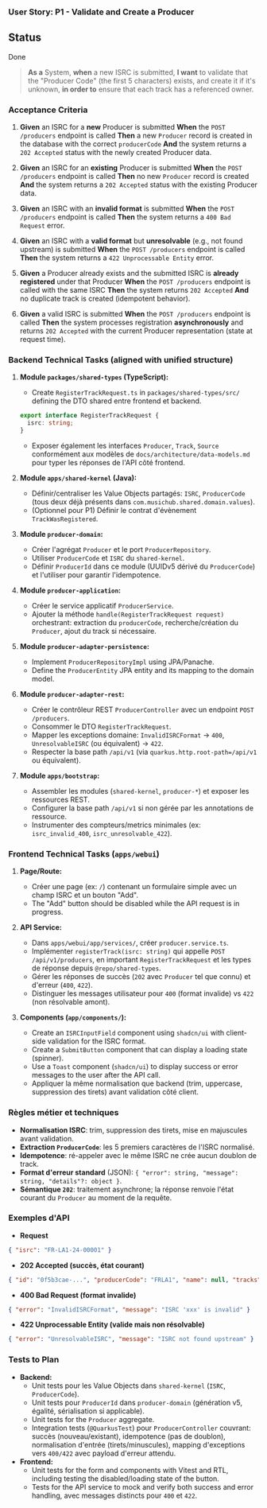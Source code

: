 
### User Story: P1 - Validate and Create a Producer

## Status
Done

> **As a** System, **when** a new ISRC is submitted, **I want** to validate that the "Producer Code" (the first 5 characters) exists, and create it if it's unknown, **in order to** ensure that each track has a referenced owner.

### Acceptance Criteria

1.  **Given** an ISRC for a **new** Producer is submitted
    **When** the `POST /producers` endpoint is called
    **Then** a new `Producer` record is created in the database with the correct `producerCode`
    **And** the system returns a `202 Accepted` status with the newly created Producer data.

2.  **Given** an ISRC for an **existing** Producer is submitted
    **When** the `POST /producers` endpoint is called
    **Then** no new `Producer` record is created
    **And** the system returns a `202 Accepted` status with the existing Producer data.

3.  **Given** an ISRC with an **invalid format** is submitted
    **When** the `POST /producers` endpoint is called
    **Then** the system returns a `400 Bad Request` error.

4.  **Given** an ISRC with a **valid format** but **unresolvable** (e.g., not found upstream) is submitted
    **When** the `POST /producers` endpoint is called
    **Then** the system returns a `422 Unprocessable Entity` error.

5.  **Given** a Producer already exists and the submitted ISRC is **already registered** under that Producer
    **When** the `POST /producers` endpoint is called with the same ISRC
    **Then** the system returns `202 Accepted`
    **And** no duplicate track is created (idempotent behavior).

6.  **Given** a valid ISRC is submitted
    **When** the `POST /producers` endpoint is called
    **Then** the system processes registration **asynchronously** and returns `202 Accepted` with the current Producer representation (state at request time).

### Backend Technical Tasks (aligned with unified structure)

1.  **Module `packages/shared-types` (TypeScript):**
    *   Create `RegisterTrackRequest.ts` in `packages/shared-types/src/` defining the DTO shared entre frontend et backend.
      ```typescript
      export interface RegisterTrackRequest {
        isrc: string;
      }
      ```
    *   Exposer également les interfaces `Producer`, `Track`, `Source` conformément aux modèles de `docs/architecture/data-models.md` pour typer les réponses de l'API côté frontend.

2.  **Module `apps/shared-kernel` (Java):**
    *   Définir/centraliser les Value Objects partagés: `ISRC`, `ProducerCode` (tous deux déjà présents dans `com.musichub.shared.domain.values`).
    *   (Optionnel pour P1) Définir le contrat d'évènement `TrackWasRegistered`.

3.  **Module `producer-domain`:**
    *   Créer l'agrégat `Producer` et le port `ProducerRepository`.
    *   Utiliser `ProducerCode` et `ISRC` du `shared-kernel`.
    *   Définir `ProducerId` dans ce module (UUIDv5 dérivé du `ProducerCode`) et l'utiliser pour garantir l'idempotence.

4.  **Module `producer-application`:**
    *   Créer le service applicatif `ProducerService`.
    *   Ajouter la méthode `handle(RegisterTrackRequest request)` orchestrant: extraction du `producerCode`, recherche/création du `Producer`, ajout du track si nécessaire.

5.  **Module `producer-adapter-persistence`:**
    *   Implement `ProducerRepositoryImpl` using JPA/Panache.
    *   Define the `ProducerEntity` JPA entity and its mapping to the domain model.

6.  **Module `producer-adapter-rest`:**
    *   Créer le contrôleur REST `ProducerController` avec un endpoint `POST /producers`.
    *   Consommer le DTO `RegisterTrackRequest`.
    *   Mapper les exceptions domaine: `InvalidISRCFormat` → `400`, `UnresolvableISRC` (ou équivalent) → `422`.
    *   Respecter la base path `/api/v1` (via `quarkus.http.root-path=/api/v1` ou équivalent).

7.  **Module `apps/bootstrap`:**
    *   Assembler les modules (`shared-kernel`, `producer-*`) et exposer les ressources REST.
    *   Configurer la base path `/api/v1` si non gérée par les annotations de ressource.
    *   Instrumenter des compteurs/metrics minimales (ex: `isrc_invalid_400`, `isrc_unresolvable_422`).

### Frontend Technical Tasks (`apps/webui`)

1.  **Page/Route:**
    *   Créer une page (ex: `/`) contenant un formulaire simple avec un champ ISRC et un bouton "Add".
    *   The "Add" button should be disabled while the API request is in progress.

2.  **API Service:**
    *   Dans `apps/webui/app/services/`, créer `producer.service.ts`.
    *   Implémenter `registerTrack(isrc: string)` qui appelle `POST /api/v1/producers`, en important `RegisterTrackRequest` et les types de réponse depuis `@repo/shared-types`.
    *   Gérer les réponses de succès (`202` avec `Producer` tel que connu) et d'erreur (`400`, `422`).
    *   Distinguer les messages utilisateur pour `400` (format invalide) vs `422` (non résolvable amont).

3.  **Components (`app/components/`):**
    *   Create an `ISRCInputField` component using `shadcn/ui` with client-side validation for the ISRC format.
    *   Create a `SubmitButton` component that can display a loading state (spinner).
    *   Use a `Toast` component (`shadcn/ui`) to display success or error messages to the user after the API call.
    *   Appliquer la même normalisation que backend (trim, uppercase, suppression des tirets) avant validation côté client.

### Règles métier et techniques

- **Normalisation ISRC**: trim, suppression des tirets, mise en majuscules avant validation.
- **Extraction `ProducerCode`**: les 5 premiers caractères de l'ISRC normalisé.
- **Idempotence**: ré-appeler avec le même ISRC ne crée aucun doublon de track.
- **Format d'erreur standard** (JSON): `{ "error": string, "message": string, "details"?: object }`.
- **Sémantique `202`**: traitement asynchrone; la réponse renvoie l'état courant du `Producer` au moment de la requête.

### Exemples d'API

- **Request**
```json
{ "isrc": "FR-LA1-24-00001" }
```

- **202 Accepted (succès, état courant)**
```json
{ "id": "0f5b3cae-...", "producerCode": "FRLA1", "name": null, "tracks": [] }
```

- **400 Bad Request (format invalide)**
```json
{ "error": "InvalidISRCFormat", "message": "ISRC 'xxx' is invalid" }
```

- **422 Unprocessable Entity (valide mais non résolvable)**
```json
{ "error": "UnresolvableISRC", "message": "ISRC not found upstream" }
```

### Tests to Plan

*   **Backend:**
    *   Unit tests pour les Value Objects dans `shared-kernel` (`ISRC`, `ProducerCode`).
    *   Unit tests pour `ProducerId` dans `producer-domain` (génération v5, égalité, sérialisation si applicable).
    *   Unit tests for the `Producer` aggregate.
    *   Integration tests (`@QuarkusTest`) pour `ProducerController` couvrant: succès (nouveau/existant), idempotence (pas de doublon), normalisation d'entrée (tirets/minuscules), mapping d'exceptions vers `400/422` avec payload d'erreur attendu.
*   **Frontend:**
    *   Unit tests for the form and components with Vitest and RTL, including testing the disabled/loading state of the button.
    *   Tests for the API service to mock and verify both success and error handling, avec messages distincts pour `400` et `422`. 